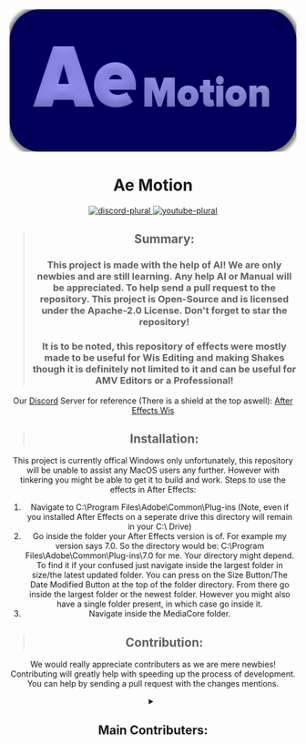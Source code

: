 <div align = center>

<img src="https://raw.githubusercontent.com/NotYetEasy/AE-Motion/refs/heads/main/AE%20Motion.png" width="545" height="250" alt="banner">
<br>

# Ae Motion

<a href="https://discord.gg/wg6k3JCD9s">
  <img alt="discord-plural" height="56" src="https://cdn.jsdelivr.net/npm/@intergrav/devins-badges@3/assets/cozy-minimal/social/discord-plural_vector.svg">
</a>

<a href="https://www.youtube.com/@dkt-ken">
  <img alt="youtube-plural" height="56" src="https://cdn.jsdelivr.net/npm/@intergrav/devins-badges@3/assets/cozy-minimal/social/youtube-plural_vector.svg">
</a>

>## Summary:
>### This project is made with the help of AI! We are only newbies and are still learning. Any help AI or Manual will be appreciated. To help send a pull request to the repository. This project is Open-Source and is licensed under the Apache-2.0 License. Don't forget to star the repository!
>### It is to be noted, this repository of effects were mostly made to be useful for Wis Editing and making Shakes though it is definitely not limited to it and can be useful for AMV Editors or a Professional!
Our [Discord](https://discord.com/) Server for reference (There is a shield at the top aswell):
[After Effects Wis](https://discord.gg/wg6k3JCD9s)

>## Installation:
This project is currently offical Windows only unfortunately, this repository will be unable to assist any MacOS users any further. However with tinkering you might be able to get it to build and work. Steps to use the effects in After Effects:
1. Navigate to C:\Program Files\Adobe\Common\Plug-ins (Note, even if you installed After Effects on a seperate drive this directory will remain in your C:\ Drive)
2. Go inside the folder your After Effects version is of. For example my version says 7.0. So the directory would be: C:\Program Files\Adobe\Common\Plug-ins\7.0 for me. Your directory might depend. To find it if your confused just navigate inside the largest folder in size/the latest updated folder. You can press on the Size Button/The Date Modified Button at the top of the folder directory. From there go inside the largest folder or the newest folder. However you might also have a single folder present, in which case go inside it.
3. Navigate inside the MediaCore folder.

>## Contribution:
We would really appreciate contributers as we are mere newbies! Contributing will greatly help with speeding up the process of development. You can help by sending a pull request with the changes mentions.

<details>
<summary><h2>Main Contributers:</h2></summary>
<br>* DKT: Coding almost everything with AI.
<br>* Unknown1234: Assisting him with understand code.
</details>
